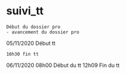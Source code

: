 # suivi_tt
    Début du dossier pro
    - avancement du dossier pro

05/11/2020
    Début tt

    16h30 fin tt
06/11/2020
    08h00
    Début du tt
    12h09
    Fin du tt